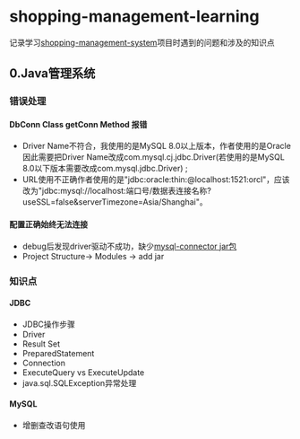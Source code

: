 # shopping-management-learning  
记录学习[shopping-management-system](https://github.com/zhanglei-workspace/shopping-management-system)项目时遇到的问题和涉及的知识点  



## 0.Java管理系统  
### 错误处理  
#### DbConn Class getConn Method 报错  
  - Driver Name不符合，我使用的是MySQL 8.0以上版本，作者使用的是Oracle因此需要把Driver Name改成com.mysql.cj.jdbc.Driver(若使用的是MySQL 8.0以下版本需要改成com.mysql.jdbc.Driver) ; 
  - URL使用不正确作者使用的是"jdbc:oracle:thin:@localhost:1521:orcl"，应该改为"jdbc:mysql://localhost:端口号/数据表连接名称?useSSL=false&serverTimezone=Asia/Shanghai"。
#### 配置正确始终无法连接  
  - debug后发现driver驱动不成功，缺少[mysql-connector jar包](https://dev.mysql.com/downloads/connector/j/)
  - Project Structure-> Modules -> add jar

### 知识点  
#### JDBC  
  - JDBC操作步骤
  - Driver
  - Result Set
  - PreparedStatement
  - Connection
  - ExecuteQuery vs ExecuteUpdate  
  - java.sql.SQLException异常处理  
#### MySQL  
  - 增删查改语句使用  
  
